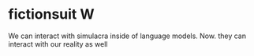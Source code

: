 # fictionsuit W

We can interact with simulacra inside of language models. Now. they can interact with our reality as well
